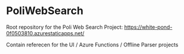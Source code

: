 # PoliWebSearch

Root repository for the Poli Web Search Project:
https://white-pond-0f0503810.azurestaticapps.net/

Contain referecen for the UI / Azure Functions / Offline Parser projects
